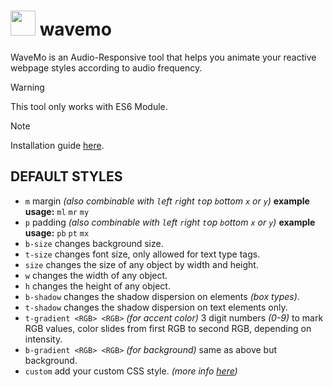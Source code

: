 # <img src="https://wvmo.xhyabunny.org/wavemo.png" width="40" /> wavemo 

WaveMo is an Audio-Responsive tool that helps you animate your reactive webpage styles according to audio frequency.

> [!WARNING]
> This tool only works with ES6 Module.

> [!NOTE]
> Installation guide [here](https://wvmo.xhyabunny.org/).

## DEFAULT STYLES
- `m` margin *(also combinable with `l`eft `r`ight `t`op `b`ottom `x` or `y`)* **example usage:** `ml` `mr` `my`
- `p` padding *(also combinable with `l`eft `r`ight `t`op `b`ottom `x` or `y`)* **example usage:** `pb` `pt` `mx`
- `b-size` changes background size.
- `t-size` changes font size, only allowed for text type tags.
- `size` changes the size of any object by width and height.
- `w` changes the width of any object.
- `h` changes the height of any object.
- `b-shadow` changes the shadow dispersion on elements *(box types)*.
- `t-shadow` changes the shadow dispersion on text elements only.
- `t-gradient <RGB> <RGB>` *(for accent color)* 3 digit numbers *(0-9)* to mark RGB values, color slides from first RGB to second RGB, depending on intensity.
- `b-gradient <RGB> <RGB>` *(for background)* same as above but background.
- `custom` add your custom CSS style. *(more info [here](https://wvmo.xhyabunny.org/))*
